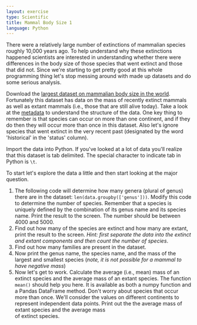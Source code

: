 ```yaml
---
layout: exercise
type: Scientific
title: Mammal Body Size 1
language: Python
---
```


There were a relatively large number of extinctions of mammalian species
roughly 10,000 years ago. To help understand why these extinctions
happened scientists are interested in understanding whether there were
differences in the body size of those species that went extinct and
those that did not. Since we're starting to get pretty good at this
whole programming thing let's stop messing around with made up datasets
and do some serious analysis.

Download the
[largest dataset on mammalian body size in the world](http://www.esapubs.org/archive/ecol/E084/094/MOMv3.3.txt).
Fortunately this dataset has data on the mass of recently extinct mammals as
well as extant mammals (i.e., those that are still alive today). Take a look at
the [metadata](http://www.esapubs.org/archive/ecol/E084/094/metadata.htm) to
understand the structure of the data. One key thing to remember is that species
can occur on more than one continent, and if they do then they will occur more
than once in this dataset. Also let's ignore species that went extinct in the
very recent past (designated by the word 'historical' in the 'status' column).

Import the data into Python. If you've looked at a lot of data you'll realize
that this dataset is tab delimited. The special character to indicate tab in
Python is `\t`.

To start let's explore the data a little and then start looking at the major question.

1. The following code will determine how many genera (plural of genus) there are
   in the dataset: `len(data.groupby(['genus']))`. Modify this code to determine
   the number of species. Remember that a species is uniquely defined by the
   combination of its genus name and its species name. Print the result to
   the screen. The number should be between 4000 and 5000.
2. Find out how many of the species are extinct and how many are extant, print
   the result to the screen. *Hint: first separate the data into the extinct and
   extant components and then count the number of species*.
3. Find out how many families are present in the dataset.
4. Now print the genus name, the species name, and the mass of the largest and
   smallest species (*note, it is not possible for a mammal to have negative mass*)
5. Now let's get to work. Calculate the average (i.e., mean) mass of an extinct
   species and the average mass of an extant species. The function `mean()`
   should help you here. It is available as both a numpy function and a Pandas
   DataFrame method. Don't worry about species that occur more than once.  We'll
   consider the values on different continents to represent independent data
   points. Print out the the average mass of extant species and the average mass    
   of extinct species.
